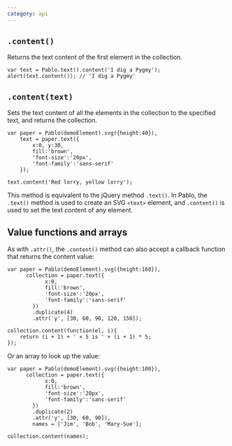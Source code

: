 ```yaml
---
category: api
---
```


`.content()`
----------------

Returns the text content of the first element in the collection.

    var text = Pablo.text().content('I dig a Pygmy');
    alert(text.content()); // 'I dig a Pygmy'


`.content(text)`
----------------

Sets the text content of all the elements in the collection to the specified text, and returns the collection.

    var paper = Pablo(demoElement).svg({height:40}),
        text = paper.text({
            x:0, y:30,
            fill:'brown',
            'font-size':'20px',
            'font-family':'sans-serif'
        });

    text.content('Red lorry, yellow lorry');

This method is equivalent to the jQuery method `.text()`. In Pablo, the `.text()` method is used to create an SVG `<text>` element, and `.content()` is used to set the text content of any element.


Value functions and arrays
--------------------------

As with `.attr()`, the `.content()` method can also accept a callback function that returns the content value:

    var paper = Pablo(demoElement).svg({height:160}),
          collection = paper.text({
                x:0,
                fill:'brown',
                'font-size':'20px',
                'font-family':'sans-serif'
            })
            .duplicate(4)
            .attr('y', [30, 60, 90, 120, 150]);

    collection.content(function(el, i){
        return (i + 1) + ' × 5 is ' + (i + 1) * 5;
    });

Or an array to look up the value:

    var paper = Pablo(demoElement).svg({height:100}),
          collection = paper.text({
                x:0,
                fill:'brown',
                'font-size':'20px',
                'font-family':'sans-serif'
            })
            .duplicate(2)
            .attr('y', [30, 60, 90]),
            names = ['Jim', 'Bob', 'Mary-Sue'];

    collection.content(names);


[jquery-text]: http://api.jquery.com/text/